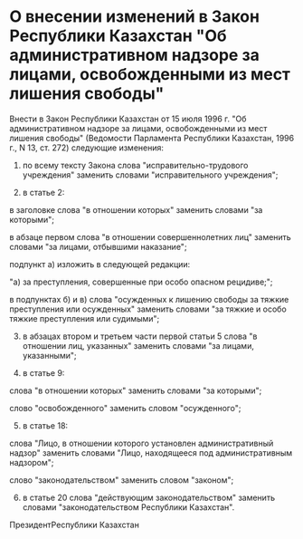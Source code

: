 # О внесении изменений в Закон Республики Казахстан "Об административном надзоре за лицами, освобожденными из мест лишения свободы"

Внести в Закон Республики Казахстан от 15 июля 1996 г. "Об административном надзоре за лицами, освобожденными из мест лишения свободы" (Ведомости Парламента Республики Казахстан, 1996 г., N 13, ст. 272) следующие изменения:

1) по всему тексту Закона слова "исправительно-трудового учреждения" заменить словами "исправительного учреждения";

2) в статье 2:

в заголовке слова "в отношении которых" заменить словами "за которыми";

в абзаце первом слова "в отношении совершеннолетних лиц" заменить словами "за лицами, отбывшими наказание";

подпункт а) изложить в следующей редакции:

"а) за преступления, совершенные при особо опасном рецидиве;";

в подпунктах б) и в) слова "осужденных к лишению свободы за тяжкие преступления или осужденных" заменить словами "за тяжкие и особо тяжкие преступления или судимыми";

3) в абзацах втором и третьем части первой статьи 5 слова "в отношении лиц, указанных" заменить словами "за лицами, указанными";

4) в статье 9:

слова "в отношении которых" заменить словами "за которыми";

слово "освобожденного" заменить словом "осужденного";

5) в статье 18:

слова "Лицо, в отношении которого установлен административный надзор" заменить словами "Лицо, находящееся под административным надзором";

слово "законодательством" заменить словом "законом";

6) в статье 20 слова "действующим законодательством" заменить словами "законодательством Республики Казахстан".

ПрезидентРеспублики Казахстан

